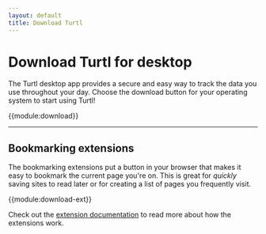 ```yaml
---
layout: default
title: Download Turtl
---
```


# Download Turtl for desktop

The Turtl desktop app provides a secure and easy way to track the data you use
throughout your day. Choose the download button for your operating system to
start using Turtl!

<div class="download-page">
{{module:download}}
</div>

---

<a id="bookmarking"></a>
## Bookmarking extensions

The bookmarking extensions put a button in your browser that makes it easy to
bookmark the current page you're on. This is great for *quickly* saving sites
to read later or for creating a list of pages you frequently visit.

<div class="download-page">
{{module:download-ext}}
</div>

Check out the [extension documentation](/docs/clients/extensions/index) to read
more about how the extensions work.

